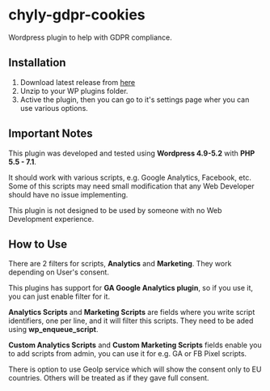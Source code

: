# chyly-gdpr-cookies

Wordpress plugin to help with GDPR compliance.

## Installation

1. Download latest release from [here](https://github.com/tomaschyly/GdprCookies/releases)
2. Unzip to your WP plugins folder.
3. Active the plugin, then you can go to it's settings page wher you can use various options.

## Important Notes

This plugin was developed and tested using **Wordpress 4.9-5.2** with **PHP 5.5 - 7.1**.

It should work with various scripts, e.g. Google Analytics, Facebook, etc. Some of this scripts may need small modification that any Web Developer should have no issue implementing.

This plugin is not designed to be used by someone with no Web Development experience.

## How to Use

There are 2 filters for scripts, **Analytics** and **Marketing**. They work depending on User's consent.

This plugins has support for **GA Google Analytics plugin**, so if you use it, you can just enable filter for it.

**Analytics Scripts** and **Marketing Scripts** are fields where you write script identifiers, one per line, and it will filter this scripts. They need to be aded using **wp_enqueue_script**.

**Custom Analytics Scripts** and **Custom Marketing Scripts** fields enable you to add scripts from admin, you can use it for e.g. GA or FB Pixel scripts.

There is option to use GeoIp service which will show the consent only to EU countries. Others will be treated as if they gave full consent.

